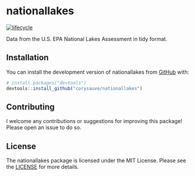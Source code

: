 
<!-- README.md is generated from README.Rmd. Please edit that file -->

# nationallakes

<!-- badges: start -->

[![lifecycle](https://img.shields.io/badge/lifecycle-experimental-brightgreen.svg)](https://www.tidyverse.org/lifecycle/#experimental)
<!-- badges: end -->

Data from the U.S. EPA National Lakes Assessment in tidy format.

## Installation

You can install the development version of nationallakes from
[GitHub](https://github.com/) with:

``` r
# install.packages("devtools")
devtools::install_github("corysauve/nationallakes")
```

## Contributing

I welcome any contributions or suggestions for improving this package!
Please open an issue to do so.

## License

The nationallakes package is licensed under the MIT License. Please see
the [LICENSE](LICENSE.md) for more details.
